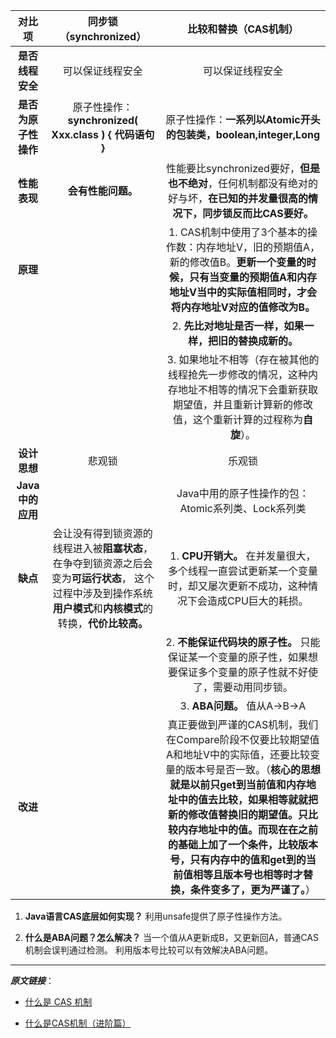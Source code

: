 | **对比项** | 同步锁（synchronized） | 比较和替换（CAS机制） |
| :---: | :---: | :---: |
| **是否线程安全** | 可以保证线程安全 | 可以保证线程安全 |
| **是否为原子性操作** | 原子性操作：**synchronized\( Xxx.class \) { 代码语句 }** | 原子性操作：**一系列以Atomic开头的包装类，boolean,integer,Long** |
| **性能表现** | **会有性能问题。** | 性能要比synchronized要好，**但是也不绝对**，任何机制都没有绝对的好与坏，**在已知的并发量很高的情况下，同步锁反而比CAS要好。** |
| **原理** |  | 1. CAS机制中使用了3个基本的操作数：内存地址V，旧的预期值A，新的修改值B。**更新一个变量的时候，只有当变量的预期值A和内存地址V当中的实际值相同时，才会将内存地址V对应的值修改为B。** |
|  |  | 2. **先比对地址是否一样，如果一样，把旧的替换成新的。** |
|  |  | 3. 如果地址不相等（存在被其他的线程抢先一步修改的情况，这种内存地址不相等的情况下会重新获取期望值，并且重新计算新的修改值，这个重新计算的过程称为**自旋**）。 |
| **设计思想** | 悲观锁 | 乐观锁 |
| **Java中的应用** |  | Java中用的原子性操作的包：Atomic系列类、Lock系列类 |
| **缺点** | 会让没有得到锁资源的线程进入被**阻塞状态**，在争夺到锁资源之后会变为**可运行状态**， 这个过程中涉及到操作系统**用户模式**和**内核模式**的转换，**代价比较高。** | 1. **CPU开销大。** 在并发量很大，多个线程一直尝试更新某一个变量时，却又屡次更新不成功，这种情况下会造成CPU巨大的耗损。 |
|  |  | 2. **不能保证代码块的原子性。** 只能保证某一个变量的原子性，如果想要保证多个变量的原子性就不好使了，需要动用同步锁。 |
|  |  | 3. **ABA问题。** 值从A-&gt;B-&gt;A |
| **改进** |  | 真正要做到严谨的CAS机制，我们在Compare阶段不仅要比较期望值A和地址V中的实际值，还要比较变量的版本号是否一致。（**核心的思想就是以前只get到当前值和内存地址中的值去比较，如果相等就就把新的修改值替换旧的期望值。只比较内存地址中的值。而现在在之前的基础上加了一个条件，比较版本号，只有内存中的值和get到的当前值相等且版本号也相等时才替换，条件变多了，更为严谨了。**） |

1. **Java语言CAS底层如何实现？**
利用unsafe提供了原子性操作方法。

2. **什么是ABA问题？怎么解决？**
当一个值从A更新成B，又更新回A，普通CAS机制会误判通过检测。
利用版本号比较可以有效解决ABA问题。

----

_**原文链接**_：

* [什么是 CAS 机制](https://mp.weixin.qq.com/s?__biz=MzIxMjE5MTE1Nw==&mid=2653192625&idx=1&sn=cbabbd806e4874e8793332724ca9d454&chksm=8c99f36bbbee7a7d169581dedbe09658d0b0edb62d2cbc9ba4c40f706cb678c7d8c768afb666&scene=21#wechat_redirect)

* [什么是CAS机制（进阶篇）](https://mp.weixin.qq.com/s/nRnQKhiSUrDKu3mz3vItWg)



